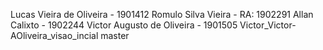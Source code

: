 Lucas Vieira de Oliveira - 1901412
Romulo Silva Vieira - RA: 1902291
Allan Calixto - 1902244
Victor Augusto de Oliveira - 1901505
Victor_Victor-AOliveira_visao_incial
master
